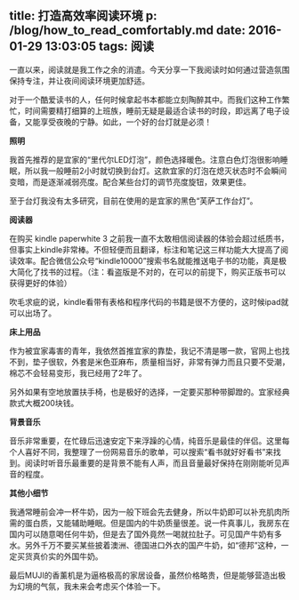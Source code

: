title: 打造高效率阅读环境
p: /blog/how_to_read_comfortably.md
date: 2016-01-29 13:03:05
tags: 阅读
---

一直以来，阅读就是我工作之余的消遣。今天分享一下我阅读时如何通过营造氛围保持专注，并让夜间阅读环境更加舒适。

<!--more-->

对于一个酷爱读书的人，任何时候拿起书本都能立刻陶醉其中。而我们这种工作繁忙，时间需要精打细算的上班族，睡前无疑是最适合读书的时段，即远离了电子设备，又能享受夜晚的宁静。如此，一个好的台灯就是必须！

__照明__ 

我首先推荐的是宜家的“里代尔LED灯泡”，颜色选择暖色。注意白色灯泡很影响睡眠，所以我一般睡前2小时就切换到台灯。这款宜家的灯泡在熄灭状态时不会瞬间变暗，而是逐渐减弱亮度。配合某些台灯的调节亮度旋钮，效果更佳。

至于台灯我没有太多研究，目前在使用的是宜家的黑色“芙萨工作台灯”。

__阅读器__

在购买 kindle paperwhite 3 之前我一直不太敢相信阅读器的体验会超过纸质书，但事实上kindle非常棒。不但轻便而且翻译，标注和笔记这三样功能大大提高了阅读效率。配合微信公众号“kindle10000”搜索书名就能推送电子书的功能，真是极大简化了找书的过程。（注：看盗版是不对的，在可以的前提下，购买正版书可以获得更好的体验）

吹毛求疵的说，kindle看带有表格和程序代码的书籍是很不方便的，这时候ipad就可以出场了。

__床上用品__

作为被宜家毒害的青年，我依然首推宜家的靠垫，我记不清是哪一款，官网上也找不到，垫子很软，外套是米色亚麻布，质量相当好，非常有弹力而且只要不受潮，棉芯不会轻易变形，我已经用了2年了。

另外如果有空地放置扶手椅，也是极好的选择，一定要买那种带脚蹬的。宜家经典款式大概200块钱。

__背景音乐__

音乐非常重要，在忙碌后迅速安定下来浮躁的心情，纯音乐是最佳的伴侣。这里每个人喜好不同，我整理了一份网易音乐的歌单，可以搜索“看书就好好看书”来找到。阅读时听音乐最重要的是背景不能有人声，而且音量最好保持在刚刚能听见声音的程度。

__其他小细节__

我通常睡前会冲一杯牛奶，因为一般下班会先去健身，所以牛奶即可以补充肌肉所需的蛋白质，又能辅助睡眠。但是国内的牛奶质量很差。说一件真事儿，我房东在国内可以随意喝任何牛奶，但是去了国外竟然一喝就拉肚子。可见国产牛奶有多水。另外千万不要买某些披着澳洲、德国进口外衣的国产牛奶，如“德邦”这种，一定买货真价实的外国牛奶。

最后MUJI的香薰机是为逼格极高的家居设备，虽然价格略贵，但是能够营造出极为幻境的气氛，我未来会考虑买个体验一下。



